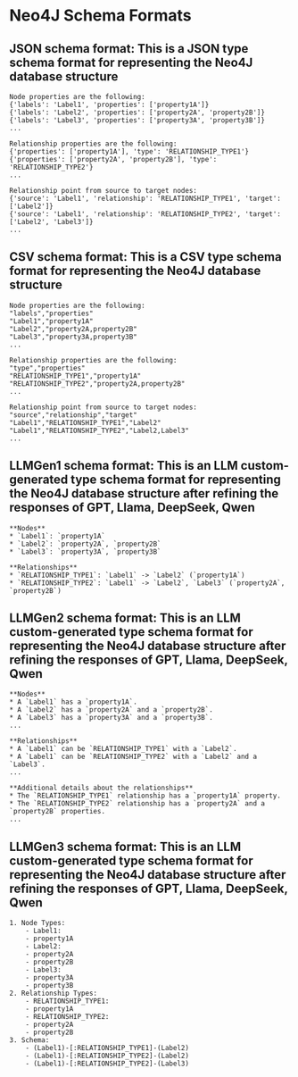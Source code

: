 # Neo4J Schema Formats

## JSON schema format: This is a JSON type schema format for representing the Neo4J database structure
```
Node properties are the following:
{'labels': 'Label1', 'properties': ['property1A']}
{'labels': 'Label2', 'properties': ['property2A', 'property2B']}
{'labels': 'Label3', 'properties': ['property3A', 'property3B']}
...

Relationship properties are the following:
{'properties': ['property1A'], 'type': 'RELATIONSHIP_TYPE1'}
{'properties': ['property2A', 'property2B'], 'type': 'RELATIONSHIP_TYPE2'}
...

Relationship point from source to target nodes:
{'source': 'Label1', 'relationship': 'RELATIONSHIP_TYPE1', 'target': ['Label2']}
{'source': 'Label1', 'relationship': 'RELATIONSHIP_TYPE2', 'target': ['Label2', 'Label3']}
...
```

## CSV schema format: This is a CSV type schema format for representing the Neo4J database structure
```
Node properties are the following:
"labels","properties"
"Label1","property1A"
"Label2","property2A,property2B"
"Label3","property3A,property3B"
...

Relationship properties are the following:
"type","properties"
"RELATIONSHIP_TYPE1","property1A"
"RELATIONSHIP_TYPE2","property2A,property2B"
...

Relationship point from source to target nodes:
"source","relationship","target"
"Label1","RELATIONSHIP_TYPE1","Label2"
"Label1","RELATIONSHIP_TYPE2","Label2,Label3"
...
```

## LLMGen1 schema format: This is an LLM custom-generated type schema format for representing the Neo4J database structure after refining the responses of GPT, Llama, DeepSeek, Qwen
```
**Nodes**
* `Label1`: `property1A`
* `Label2`: `property2A`, `property2B`
* `Label3`: `property3A`, `property3B`

**Relationships**
* `RELATIONSHIP_TYPE1`: `Label1` -> `Label2` (`property1A`)
* `RELATIONSHIP_TYPE2`: `Label1` -> `Label2`, `Label3` (`property2A`, `property2B`)
```

## LLMGen2 schema format: This is an LLM custom-generated type schema format for representing the Neo4J database structure after refining the responses of GPT, Llama, DeepSeek, Qwen
```
**Nodes**
* A `Label1` has a `property1A`.
* A `Label2` has a `property2A` and a `property2B`.
* A `Label3` has a `property3A` and a `property3B`.
...

**Relationships**
* A `Label1` can be `RELATIONSHIP_TYPE1` with a `Label2`.
* A `Label1` can be `RELATIONSHIP_TYPE2` with a `Label2` and a `Label3`.
...

**Additional details about the relationships**
* The `RELATIONSHIP_TYPE1` relationship has a `property1A` property.
* The `RELATIONSHIP_TYPE2` relationship has a `property2A` and a `property2B` properties.
...
```

## LLMGen3 schema format: This is an LLM custom-generated type schema format for representing the Neo4J database structure after refining the responses of GPT, Llama, DeepSeek, Qwen
```
1. Node Types:
    - Label1:
    - property1A
    - Label2:
    - property2A
    - property2B
    - Label3:
    - property3A
    - property3B
2. Relationship Types:
    - RELATIONSHIP_TYPE1:
    - property1A
    - RELATIONSHIP_TYPE2:
    - property2A
    - property2B
3. Schema:
    - (Label1)-[:RELATIONSHIP_TYPE1]-(Label2)
    - (Label1)-[:RELATIONSHIP_TYPE2]-(Label2)
    - (Label1)-[:RELATIONSHIP_TYPE2]-(Label3)
```